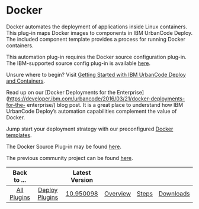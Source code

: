 
Docker
======


Docker automates the deployment of applications inside Linux containers. This plug-in maps Docker images to components 
in IBM UrbanCode Deploy. The included component template provides a process for running Docker containers.


This 
automation plug-in requires the Docker source configuration plug-in. The IBM-supported source config plug-in is 
available [here](https://developer.ibm.com/urbancode/plugin/dockersourceconfig-ibmucd/ "Docker Source Config Plugin").



Unsure where to begin? Visit [Getting Started with IBM UrbanCode Deploy and 
Containers](https://developer.ibm.com/urbancode/docs/getting-started-ibm-urbancode-deploy-containers/).


Read up on our
 [Docker Deployments for the Enterprise](https://developer.ibm.com/urbancode/2016/03/21/docker-deployments-for-the-
enterprise/) blog post. It is a great place to understand how IBM UrbanCode Deploy’s automation capabilities complement 
the value of Docker.


Jump start your deployment strategy with our preconfigured [Docker 
templates](https://github.com/IBM-UrbanCode/Templates-UCD).


The Docker Source Plug-in may be found 
[here](https://developer.ibm.com/urbancode/plugin/dockersourceconfig-ibmucd/ "Docker Source Plugin").


The previous 
community project can be found [here](https://hub.jazz.net/project/pquiring/ucddockerplugins/overview "Docker Community 
Plugin").




|Back to ...||Latest Version||||
| :---: | :---: | :---: | :---: | :---: | :---: |
|[All Plugins](../../index.md)|[Deploy Plugins](../README.md)|[10.950098](https://raw.githubusercontent.com/UrbanCode/IBM-UCD-PLUGINS/main/files/docker-plugin/docker-plugin-10.950098.zip)|[Overview](overview.md)|[Steps](steps.md)|[Downloads](downloads.md)|

